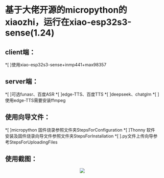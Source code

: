 # 基于大佬开源的micropython的xiaozhi，运行在xiao-esp32s3-sense(1.24)

## client端：
*[ ]使用xiao-esp32s3-sense+inmp441+max98357

## server端：
*[ ]可选funasr、百度ASR
*[ ]edge-TTS、百度TTS
*[ ]deepseek、chatglm
*[ ]使用edge-TTS需要安装ffmpeg

## 使用向导文件：
*[ ]micropython 固件烧录参照文件夹StepsForConfiguration
*[ ]Thonny 软件安装及固件烧录向导文件参照文件夹StepsForInstallation
*[ ].py文件上传向导参考StepsForUploadingFiles

## 使用截图：
<div align="center">
  <img src="https://github.com/zhou19830318/xiaozhi_micropython/blob/main/xiaozhi%20_AI.png">
</div>
